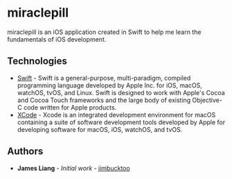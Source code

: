 # miraclepill

miraclepill is an iOS application created in Swift to help me learn the fundamentals of iOS development.

## Technologies

* [Swift](https://developer.apple.com/swift/) - Swift is a general-purpose, multi-paradigm, compiled programming language developed by Apple Inc. for iOS, macOS, watchOS, tvOS, and Linux. Swift is designed to work with Apple's Cocoa and Cocoa Touch frameworks and the large body of existing Objective-C code written for Apple products.
* [XCode](https://developer.apple.com/xcode/) - Xcode is an integrated development environment for macOS containing a suite of software development tools developed by Apple for developing software for macOS, iOS, watchOS, and tvOS.

## Authors

* **James Liang** - *Initial work* - [jimbucktoo](https://github.com/jimbucktoo/)
